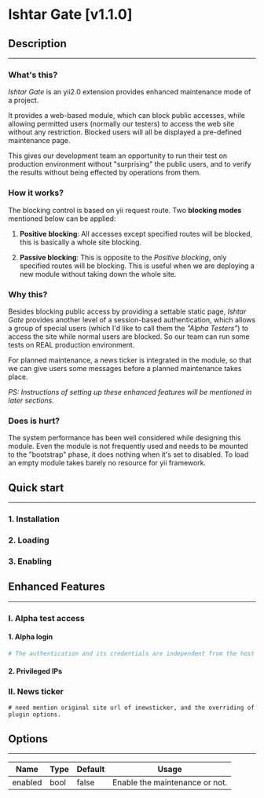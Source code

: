 # Ishtar Gate [v1.1.0]


## Description
-----
### What's this?
*Ishtar Gate* is an yii2.0 extension provides enhanced maintenance mode of a project.

It provides a web-based module, which can block public accesses, while allowing permitted users (normally our testers) to access the web site without any restriction. Blocked users will all be displayed a pre-defined maintenance page.

This gives our development team an opportunity to run their test on production environment without "surprising" the public users, and to verify the results without being effected by operations from them.

### How it works?
The blocking control is based on yii request route. Two **blocking modes** mentioned below can be applied:

1. **Positive blocking**: All accesses except specified routes will be blocked, this is basically a whole site blocking.

2. **Passive blocking**: This is opposite to the *Positive blocking*, only specified routes will be blocking. This is useful when we are deploying a new module without taking down the whole site.

### Why this?
Besides blocking public access by providing a settable static page, *Ishtar Gate* provides another level of a session-based authentication, which allows a group of special users (which I'd like to call them the *"Alpha Testers"*) to access the site while normal users are blocked. So our team can run some tests on REAL production environment.

For planned maintenance, a news ticker is integrated in the module, so that we can give users some messages before a planned maintenance takes place.

*PS: Instructions of setting up these enhanced features will be mentioned in later sections.*

### Does is hurt?
The system performance has been well considered while designing this module. Even the module is not frequently used and needs to be mounted to the "bootstrap" phase, it does nothing when it's set to disabled. To load an empty module takes barely no resource for yii framework.



## Quick start
-----

### 1. Installation


### 2. Loading

### 3. Enabling


## Enhanced Features
-----
### I. Alpha test access
#### 1. Alpha login
```php
# The authentication and its credentials are independent from the host application, and be held by the module itself. This design is for the needs of testing the landing pages or log-in/register procedures of the site.
```
#### 2. Privileged IPs

### II. News ticker

``` 
# need mention original site url of inewsticker, and the overriding of plugin options.
```


## Options
-----
| **Name** | **Type** | **Default** | **Usage** |
|----------|----------|-------------|-----------|
| enabled  | bool     | false       | Enable the maintenance or not.|
